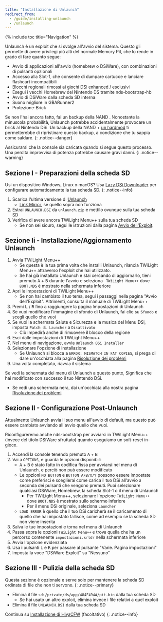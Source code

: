 ```yaml
---
title: "Installazione di Unlaunch"
redirect_from:
  - /guide/installing-unlaunch
  - /unlaunch
---
```


{% include toc title="Navigation" %}

Unlaunch è un exploit che si svolge all'avvio del sistema. Questo gli permette di avere privilegi più alti del normale Memory Pit, che lo rende in grado di fare quanto segue:

- Avvio di applicazioni all'avvio (homebrew o DSiWare), con combinazioni di pulsanti opzionali
- Accesso alla Slot-1, che consente di dumpare cartucce e lanciare flashcart incompatibili
- Blocchi regionali rimossi ai giochi DSi enhanced / esclusivi
- Esegui i vecchi Homebrew del Nintendo DS tramite nds-bootstrap-hb
- Avvio di DSiWare dalla scheda SD interna
- Suono migliore in GBARunner2
- Protezione-Brick

Se non l'hai ancora fatto, fai un backup della NAND [](dumping-nand). Nonostante la minuscola probabilità, Unlaunch potrebbe accidentalmente provocare un brick al Nintendo DSi. Un backup della NAND + [un hardmod](https://web.archive.org/web/20151102221503/https://gbatemp.net/threads/dsi-downgrading-the-complete-guide.393682/) ti permetterebbe di ripristinare questo backup, a condizione che tu sappia come saldare.
{: .notice--danger}

Assicurarsi che la console sia caricata quando si segue questo processo. Una perdita improvvisa di potenza potrebbe causare gravi danni.
{: .notice--warning}

## Sezione I - Preparazioni della scheda SD

Usi un dispositivo Windows, Linux o macOS? Usa [Lazy DSi Downloader](lazy-dsi-downloader) per configurare automaticamente la tua scheda SD.
{: .notice--info}

1. Scarica l'ultima versione di [Unlaunch](https://problemkaputt.de/unlaunch.zip)
   - [Link Mirror](https://web.archive.org/web/20201112031436/https://problemkaputt.de/unlaunch.zip), se quello sopra non funziona
1. Estrai `UNLAUNCH.DSI` da `unlaunch.zip` e mettilo ovunque sulla tua scheda SD
1. Verifica di avere ancora TWiLight Menu++ sulla tua scheda SD
   - Se non sei sicuro, segui le istruzioni dalla pagina [Avvio dell'Exploit](launching-the-exploit#twilight-menu).

## Sezione Ii - Installazione/Aggiornamento Unlaunch

1. Avvia TWiLight Menu++
   - Se questa è la tua prima volta che installi Unlaunch, rilancia TWiLight Menu++ attraverso l'exploit che hai utilizzato.
   - Se hai già installato Unlaunch e stai cercando di aggiornarlo, tieni premuto <kbd class="face">A</kbd> + <kbd class="face">B</kbd> durante l'avvio e seleziona ` TWiLight Menu++` dove `BOOT.NDS` è mostrato nella schermata inferiore
1. Apri le impostazioni di TWiLight Menu++
   - Se non hai cambiato il tuo tema, segui i passaggi nella pagina "Avvio dell'Exploit". Altrimenti, consulta il manuale di TWiLight Menu++
1. Premi <kbd class="l">L</kbd> / <kbd class="r">R</kbd> fino a raggiungere la pagina Impostazioni di Unlaunch
1. Se vuoi modificare l'immagine di sfondo di Unlaunch, fai clic su `Sfondo` e scegli quello che vuoi
1. Se vuoi la schermata Salute e Sicurezza e la musica del Menu DSi, imposta `Patch di Launcher` a `Disattivato`
   - Ciò impedirà anche di rimuovere il blocco della regione
1. Esci dalle impostazioni di TWiLight Menu++
1. Nel menu di navigazione, avvia `Unlaunch DSi Installer`
1. Selezionare l'opzione di installazione
   - Se Unlaunch si blocca a `ERROR: MISMATCH IN FAT COPIES`, si prega di dare un'occhiata alla pagina [Risoluzione dei problemi](troubleshooting)
1. Una volta completato, riavvia il sistema

Se vedi la schermata del menu di Unlaunch a questo punto, Significa che hai modificato con successo il tuo Nintendo DSi.
- Se vedi una schermata nera, dai un'occhiata alla nostra pagina [Risoluzione dei problemi](troubleshooting)

## Sezione II - Configurazione Post-Unlaunch

Attualmente Unlaunch avvia il suo menu all'avvio di default, ma questo può essere cambiato avviando all'avvio quello che vuoi.

Riconfigureremo anche nds-bootstrap per avviarsi in TWiLight Menu++ (invece del titolo DSiWare sfruttato) quando eseguiamo un soft-reset in-gioco.

1. Accendi la console tenendo premuto <kbd class="face">A</kbd> + <kbd class="face">B</kbd>
1. Vai a `OPTIONS`, e guarda le opzioni disponibili
   - <kbd class="face">A</kbd> + <kbd class="face">B</kbd> è stato fatto in codifica fissa per avviarsi nel menu di Unlaunch, e perciò non può essere modificato
   - Le opzioni `NO BUTTON` e `BUTTON A/B/X/Y` possono essere impostate come preferisci e sceglierai come carica il tuo DSi all'avvio a seconda dei pulsanti che vengono premuti. Puoi selezionare qualsiasi DSiWare, Homebrew, la scheda Slot-1 o il menu di Unlaunch
      - Per TWiLight Menu++, selezionare l'opzione `TWiLight Menu++` dove `BOOT.NDS` è mostrato sullo schermo inferiore
      - Per il menu DSi originale, seleziona `Launcher`
   - `LOAD ERROR` è quello che il tuo DSi caricherà se il caricamento di quello che hai impostato fallisce, come ad esempio se la scheda SD non viene inserita
1. Salva le tue impostazioni e torna nel menu di Unlaunch
1. Passa sopra le opzioni `TWiLight Menu++` e trova quella che ha un percorso contenente `impostazioni.srldr` nella schermata inferiore
1. Avvia l'opzione evidenziata
1. Usa i pulsanti <kbd class="l">L</kbd> e <kbd class="r">R</kbd> per passare al pulsante "Varie. Pagina impostazioni"
1. Imposta la voce "DSiWare Exploit" su "Nessuno"

## Sezione III - Pulizia della scheda SD

Questa sezione è opzionale e serve solo per mantenere la scheda SD ordinata di file che non ti servono.
{: .notice--primary}

- Elimina il file `sd:/private/ds/app/484E494A/pit.bin` dalla tua scheda SD
   - Se hai usato un altro exploit, elimina invece i file relativi a quel exploit
- Elimina il file `UNLAUNCH.DSI` dalla tua scheda SD

Continua su [Installazione di HiyaCFW](installing-hiyacfw) (facoltativo)
{: .notice--info}
